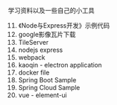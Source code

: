 学习资料以及一些自己的小工具

011. 《Node与Express开发》示例代码
021. google影像瓦片下载
031. TileServer
041. nodejs express
051. webpack
061. kaoqin - electron application
071. docker file
081. Spring Boot Sample
091. Spring Cloud Sample
101. vue - element-ui
